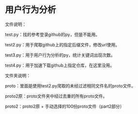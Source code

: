 # 用户行为分析
文件说明：

test.py：找的参考登录github的py，但是不能用。

test2.py：用于爬取github上的指定后缀文件，修改url使用。

test3.py：用于用户行为分析的py，统计关键词出现次数。

test4.py：用于加速下载github上指定仓库，在这里没用。

文件夹说明：

proto：里面是使用test2.py爬取的未经过滤相同文件名的proto文件。

proto2原：proto文件夹中经过去重的所有proto文件。

proto2：proto2原 + 手动选择的100份proto文件（part2部分）